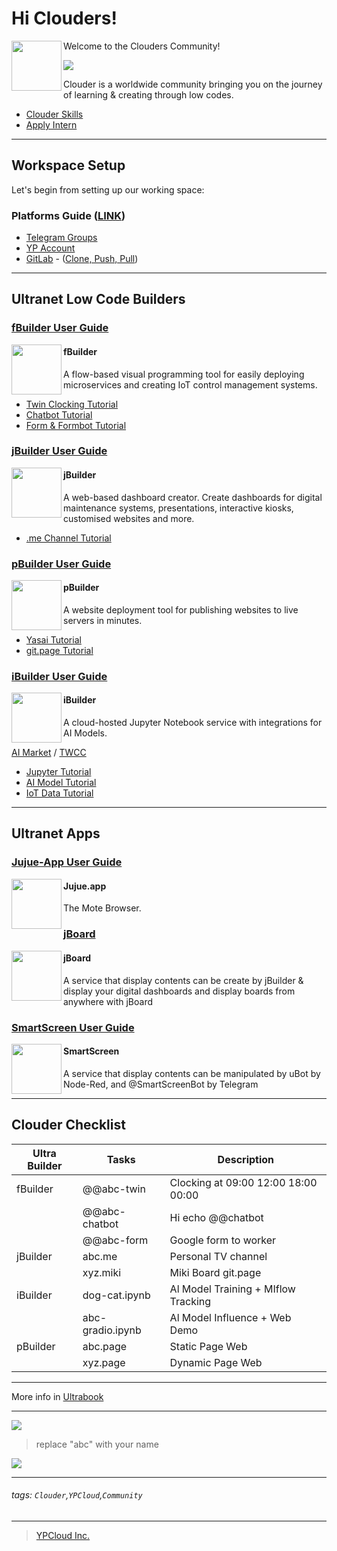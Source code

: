 # Hi Clouders!

<img align="left" height="80" src="https://m3.ypcloud.com/cms/xteam_4cc38d10a3.png">

Welcome to the Clouders Community! 

![](https://m3.ypcloud.com/cms/clouder_c8b0955a81.png)

Clouder is a worldwide community bringing you on the journey of learning & creating through low codes.

- [Clouder Skills](https://github.com/YPCloudInc/Clouder/blob/main/md/skill.md)
- [Apply Intern](https://github.com/YPCloudInc/Clouder/blob/main/md/Apply.md)

---

## Workspace Setup

Let's begin from setting up our working space:

### Platforms Guide ([LINK](md/Setting%20Up.md))

- [Telegram Groups](md/Setting%20Up.md)
- [YP Account](md/Setting%20Up.md)
- [GitLab](md/Setting%20Up.md) - ([Clone, Push, Pull](md/git-clone.md))

---

## Ultranet Low Code Builders

### [fBuilder User Guide](https://github.com/motebus/ultrabook/tree/main/Ultranet%20Apps/fBuilder)

[<img align="left" width="80" height="auto" src="https://m3.ypcloud.com/cms/fbuilder_f947638caf.png" />](https://run.ypcloud.com/)

#### fBuilder
A flow-based visual programming tool for easily deploying microservices and creating IoT control management systems.

- [Twin Clocking Tutorial](md/twin.md)
- [Chatbot Tutorial](md/chatbot.md)  
- [Form & Formbot Tutorial](md/form.md)

### [jBuilder User Guide](https://github.com/motebus/ultrabook/tree/main/Ultranet%20Apps/jBuilder)

[<img align="left" width="80" height="auto" src="https://m3.ypcloud.com/cms/jbuilder_77f7549dd3.png">](https://run.ypcloud.com/)

#### jBuilder
A web-based dashboard creator. Create dashboards for digital maintenance systems, presentations, interactive kiosks, customised websites and more.

- [.me Channel Tutorial](md/channel.md)

### [pBuilder User Guide](https://github.com/motebus/ultrabook/blob/main/Ultranet%20Apps/pBuilder%20User%20Guide.md)

[<img align="left" width="80" height="auto" src="https://m3.ypcloud.com/cms/pbuilder_9991aed5b7.png">](https://run.ypcloud.com/)

#### pBuilder
A website deployment tool for publishing websites to live servers in minutes.

- [Yasai Tutorial](md/yasai.md)  
- [git.page Tutorial](md/gitpage.md)

### [iBuilder User Guide](md/iBuilder.md)

[<img align="left" width="80" height="auto" src="https://m3.ypcloud.com/cms/ibuilder_b759286a75.png">](https://run.ypcloud.com/)

#### iBuilder
A cloud-hosted Jupyter Notebook service with integrations for AI Models. 

[AI Market](md/aim.md) / [TWCC](md/TWCC.md)

- [Jupyter Tutorial](md/jupyter.md)
- [AI Model Tutorial](md/aimodel.md)  
- [IoT Data Tutorial](md/iot.md)

---

## Ultranet Apps

### [Jujue-App User Guide](https://github.com/motebus/ultrabook/blob/main/Ultranet%20Apps/jujue-app%20User%20Guide.md)

[<img align="left" width="80" height="auto" src="https://m3.ypcloud.com/cms/jujue_22d82b09f2.png" />](https://jujue.app/browser)

#### Jujue.app
The Mote Browser. 

### [jBoard](https://jboard.ypcloud.com/)

[<img align="left" width="80" height="auto" src="https://m3.ypcloud.com/cms/jboard_4521cc25a9.png" />](https://jboard.ypcloud.com/)

#### jBoard
A service that display contents can be create by jBuilder & display your digital dashboards and display boards from anywhere with jBoard

### [SmartScreen User Guide](https://github.com/motebus/ultrabook/blob/main/Ultranet%20Apps/SmartScreen%20User%20Guide.md)

[<img align="left" width="80" height="auto" src="https://m3.ypcloud.com/cms/smartscreen_70196759da.png" />](https://smartscreen.tv)

#### SmartScreen
A service that display contents can be manipulated by uBot by Node-Red, and @SmartScreenBot by Telegram

---

## Clouder Checklist

| Ultra Builder | Tasks | Description |
| -------- | -------- | -------- |
| fBuilder | @@abc-twin | Clocking at 09:00 12:00 18:00 00:00 |
| | @@abc-chatbot | Hi echo @@chatbot |
| | @@abc-form | Google form to worker |
| jBuilder | abc.me | Personal TV channel|
| | xyz.miki | Miki Board git.page |
| iBuilder | dog-cat.ipynb | Al Model Training + MIflow Tracking |
| | abc-gradio.ipynb | Al Model Influence + Web Demo |
| pBuilder | abc.page | Static Page Web |
| | xyz.page | Dynamic Page Web |

---
More info in [Ultrabook](https://github.com/motebus/ultrabook)

---
![](https://m3.ypcloud.com/cms/12_courses_2d40e32881.png)
> replace "abc" with your name

![](https://m3.ypcloud.com/cms/digital_quotient_0b08c68a52.png)

---
###### tags: `Clouder`,`YPCloud`,`Community` 
---
> [YPCloud Inc.](https://www.ypcloud.com)
